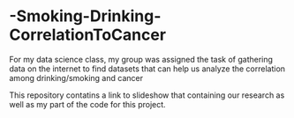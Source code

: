# -Smoking-Drinking-CorrelationToCancer
For my data science class, my group was assigned the task of gathering data on the internet to find datasets that can help us analyze the correlation among drinking/smoking and cancer

This repository contatins a link to slideshow that containing our research as well as my part of the code for this project.


